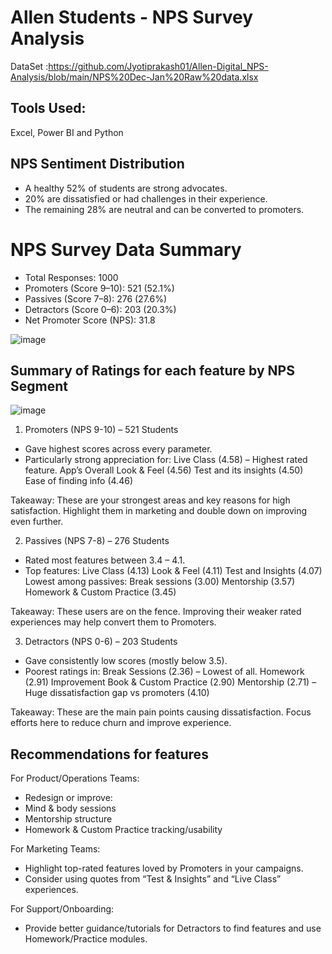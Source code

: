 # Allen Students - NPS Survey Analysis

DataSet :https://github.com/Jyotiprakash01/Allen-Digital_NPS-Analysis/blob/main/NPS%20Dec-Jan%20Raw%20data.xlsx

## Tools Used:
Excel, Power BI and Python

## NPS Sentiment Distribution 
- A healthy 52% of students are strong advocates.
- 20% are dissatisfied or had challenges in their experience.
- The remaining 28% are neutral and can be converted to promoters.

# NPS Survey Data Summary
- Total Responses: 1000
- Promoters (Score 9–10): 521 (52.1%)
- Passives (Score 7–8): 276 (27.6%)
- Detractors (Score 0–6): 203 (20.3%)
- Net Promoter Score (NPS): 31.8

![image](https://github.com/user-attachments/assets/719f8507-dbb3-4dbe-875f-c3d465f6338b)

## Summary of Ratings for each feature by NPS Segment
![image](https://github.com/user-attachments/assets/1b2e1820-1e79-4c35-bb89-56578aa32104)

1. Promoters (NPS 9-10) – 521 Students
- Gave highest scores across every parameter.
- Particularly strong appreciation for:
    Live Class (4.58) – Highest rated feature.
    App’s Overall Look & Feel (4.56)
    Test and its insights (4.50)
    Ease of finding info (4.46)

Takeaway: These are your strongest areas and key reasons for high satisfaction. Highlight them in marketing and double down on improving even further.


2. Passives (NPS 7-8) – 276 Students
- Rated most features between 3.4 – 4.1.
- Top features:
    Live Class (4.13)
    Look & Feel (4.11)
    Test and Insights (4.07)
    Lowest among passives:
    Break sessions (3.00)
    Mentorship (3.57)
    Homework & Custom Practice (3.45)

Takeaway: These users are on the fence. Improving their weaker rated experiences may help convert them to Promoters.

3. Detractors (NPS 0-6) – 203 Students
- Gave consistently low scores (mostly below 3.5).
- Poorest ratings in:
    Break Sessions (2.36) – Lowest of all.
    Homework (2.91)
    Improvement Book & Custom Practice (2.90)
    Mentorship (2.71) – Huge dissatisfaction gap vs promoters (4.10)

Takeaway: These are the main pain points causing dissatisfaction. Focus efforts here to reduce churn and improve experience.

## Recommendations for features

For Product/Operations Teams:
- Redesign or improve:
- Mind & body sessions
- Mentorship structure
- Homework & Custom Practice tracking/usability

For Marketing Teams:
- Highlight top-rated features loved by Promoters in your campaigns.
- Consider using quotes from “Test & Insights” and “Live Class” experiences.

For Support/Onboarding:
- Provide better guidance/tutorials for Detractors to find features and use Homework/Practice modules.











